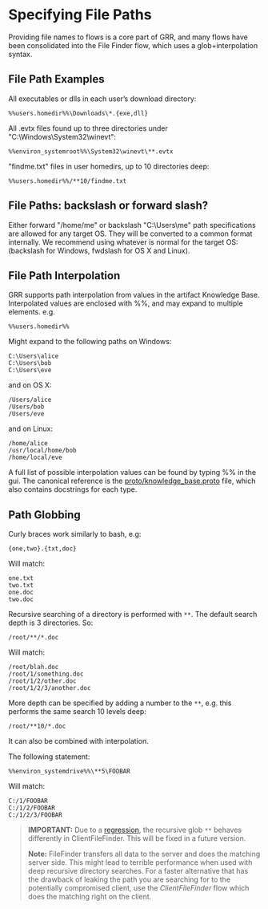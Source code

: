 # Specifying File Paths

Providing file names to flows is a core part of GRR, and many flows have
been consolidated into the File Finder flow, which uses a
glob+interpolation syntax.

## File Path Examples

All executables or dlls in each user’s download directory:

```docker
%%users.homedir%%\Downloads\*.{exe,dll}
```

All .evtx files found up to three directories under
"C:\Windows\System32\winevt":

```docker
%%environ_systemroot%%\System32\winevt\**.evtx
```

"findme.txt" files in user homedirs, up to 10 directories deep:

```docker
%%users.homedir%%/**10/findme.txt
```

## File Paths: backslash or forward slash?

Either forward "/home/me" or backslash "C:\\Users\\me" path
specifications are allowed for any target OS. They will be converted to
a common format internally. We recommend using whatever is normal for
the target OS: (backslash for Windows, fwdslash for OS X and Linux).

## File Path Interpolation

GRR supports path interpolation from values in the artifact Knowledge
Base. Interpolated values are enclosed with %%, and may expand to
multiple elements. e.g.

```
%%users.homedir%%
```

Might expand to the following paths on Windows:

```docker
C:\Users\alice
C:\Users\bob
C:\Users\eve
```

and on OS X:

```docker
/Users/alice
/Users/bob
/Users/eve
```

and on Linux:

```docker
/home/alice
/usr/local/home/bob
/home/local/eve
```

A full list of possible interpolation values can be found by typing %%
in the gui. The canonical reference is the
[proto/knowledge\_base.proto](https://github.com/google/grr/blob/master/grr/proto/grr_response_proto/knowledge_base.proto) file, which also contains docstrings for each type.

## Path Globbing

Curly braces work similarly to bash, e.g:

```docker
{one,two}.{txt,doc}
```

Will match:
```docker
one.txt
two.txt
one.doc
two.doc
```


Recursive searching of a directory is performed with `**`. The default
search depth is 3 directories. So:

```docker
/root/**/*.doc
```

Will match:

```docker
/root/blah.doc
/root/1/something.doc
/root/1/2/other.doc
/root/1/2/3/another.doc
```

More depth can be specified by adding a number to the `**`, e.g. this
performs the same search 10 levels deep:

```docker
/root/**10/*.doc
```

It can also be combined with interpolation.

The following statement:

```docker
%%environ_systemdrive%%\**5\FOOBAR
```

Will match:

```
C:/1/FOOBAR
C:/1/2/FOOBAR
C:/1/2/3/FOOBAR
```

> **IMPORTANT:** Due to a [regression](https://github.com/google/grr/issues/915), the recursive glob `**` behaves differently in ClientFileFinder. This will be fixed in a future version.
> 
> **Note:** FileFinder transfers all data to the server and does the matching server side. This might lead to terrible performance when used with deep recursive directory searches. For a faster alternative that has the drawback of leaking the path you are searching for to the potentially compromised client, use the *ClientFileFinder* flow which does the matching right on the client.
